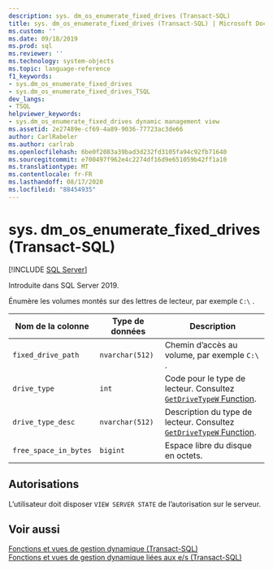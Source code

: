 ```yaml
---
description: sys. dm_os_enumerate_fixed_drives (Transact-SQL)
title: sys. dm_os_enumerate_fixed_drives (Transact-SQL) | Microsoft Docs
ms.custom: ''
ms.date: 09/18/2019
ms.prod: sql
ms.reviewer: ''
ms.technology: system-objects
ms.topic: language-reference
f1_keywords:
- sys.dm_os_enumerate_fixed_drives
- sys.dm_os_enumerate_fixed_drives_TSQL
dev_langs:
- TSQL
helpviewer_keywords:
- sys.dm_os_enumerate_fixed_drives dynamic management view
ms.assetid: 2e27489e-cf69-4a89-9036-77723ac3de66
author: CarlRabeler
ms.author: carlrab
ms.openlocfilehash: 6be0f2083a39bad3d232fd3105fa94c92fb71640
ms.sourcegitcommit: e700497f962e4c2274df16d9e651059b42ff1a10
ms.translationtype: MT
ms.contentlocale: fr-FR
ms.lasthandoff: 08/17/2020
ms.locfileid: "88454935"
---
```

# <a name="sysdm_os_enumerate_fixed_drives-transact-sql"></a>sys. dm_os_enumerate_fixed_drives (Transact-SQL)

[!INCLUDE [SQL Server](../../includes/applies-to-version/sqlserver.md)]

Introduite dans SQL Server 2019.

Énumère les volumes montés sur des lettres de lecteur, par exemple `C:\` .

|Nom de la colonne|Type de données|Description|
|-----------------|---------------|-----------------|  
|`fixed_drive_path`|`nvarchar(512)`|Chemin d’accès au volume, par exemple `C:\` .|  
|`drive_type`|`int`|Code pour le type de lecteur. Consultez [ `GetDriveTypeW` Function](/windows/win32/api/fileapi/nf-fileapi-getdrivetypew).|
|`drive_type_desc`|`nvarchar(512)`|Description du type de lecteur. Consultez [ `GetDriveTypeW` Function](/windows/win32/api/fileapi/nf-fileapi-getdrivetypew).|
|`free_space_in_bytes`|`bigint`|Espace libre du disque en octets.|

## <a name="permissions"></a>Autorisations

L’utilisateur doit disposer `VIEW SERVER STATE` de l’autorisation sur le serveur.

## <a name="see-also"></a>Voir aussi  

 [Fonctions et vues de gestion dynamique &#40;Transact-SQL&#41;](~/relational-databases/system-dynamic-management-views/system-dynamic-management-views.md)   
 [Fonctions et vues de gestion dynamique liées aux e/s &#40;Transact-SQL&#41;](../../relational-databases/system-dynamic-management-views/i-o-related-dynamic-management-views-and-functions-transact-sql.md)  
